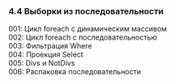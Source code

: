 ﻿### 4.4 Выборки из последовательности

001: Цикл foreach с динамическим массивом   
002: Цикл foreach с последовательностью   
003: Фильтрация Where  
004: Проекция Select    
005: Divs и NotDivs   
006: Распаковка последовательности           
